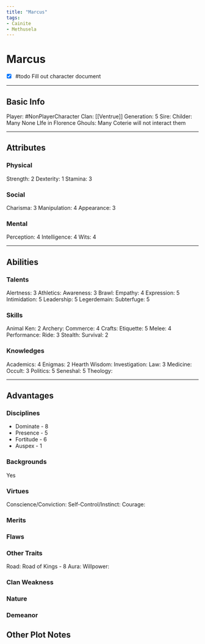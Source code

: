```yaml
---
title: "Marcus"
tags:
- Cainite
- Methusela
---
```


# Marcus
- [x] #todo Fill out character document
---
## Basic Info
Player: #NonPlayerCharacter 
Clan: [[Ventrue]]
Generation: 5
Sire: 
Childer: Many None LIfe in Florence
Ghouls: Many Coterie will not interact them

---

## Attributes
### Physical
Strength: 2
Dexterity: 1
Stamina: 3

### Social
Charisma: 3
Manipulation: 4
Appearance: 3

### Mental
Perception: 4
Intelligence: 4
Wits: 4

---

## Abilities
### Talents
Alertness: 3
Athletics:
Awareness: 3
Brawl:
Empathy: 4
Expression: 5
Intimidation: 5
Leadership: 5
Legerdemain:
Subterfuge: 5

### Skills
Animal Ken: 2
Archery:
Commerce: 4
Crafts:
Etiquette: 5
Melee: 4
Performance:
Ride: 3
Stealth:
Survival: 2

### Knowledges
Academics: 4
Enigmas: 2
Hearth Wisdom:
Investigation:
Law: 3
Medicine:
Occult: 3
Politics: 5
Seneshal: 5
Theology:

---

## Advantages
### Disciplines
- Dominate - 8
- Presence - 5
- Fortitude - 6
- Auspex - 1

### Backgrounds
Yes


### Virtues
Conscience/Conviction: 
Self-Control/Instinct:
Courage:

### Merits

### Flaws

### Other Traits
Road: Road of Kings - 8
Aura:
Willpower:

### Clan Weakness

### Nature

### Demeanor

## Other Plot Notes


